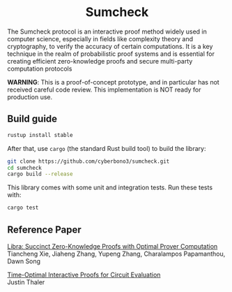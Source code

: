 <h1 align="center">Sumcheck</h1>

The Sumcheck protocol is an interactive proof method widely used in computer science, especially in fields like complexity theory and cryptography, to verify the accuracy of certain computations. It is a key technique in the realm of probabilistic proof systems and is essential for creating efficient zero-knowledge proofs and secure multi-party computation protocols

**WARNING**: This is a proof-of-concept prototype, and in particular has not received careful code review. 
This implementation is NOT ready for production use.

## Build guide

```bash
rustup install stable
```

After that, use `cargo` (the standard Rust build tool) to build the library:
```bash
git clone https://github.com/cyberbono3/sumcheck.git
cd sumcheck
cargo build --release
```

This library comes with some unit and integration tests. Run these tests with:
```bash
cargo test
```

## Reference Paper
[Libra: Succinct Zero-Knowledge Proofs with Optimal Prover Computation](https://eprint.iacr.org/2019/317) <br/>
Tiancheng Xie, Jiaheng Zhang, Yupeng Zhang, Charalampos Papamanthou, Dawn Song

[Time-Optimal Interactive Proofs for Circuit Evaluation](https://arxiv.org/abs/1304.3812) <br/>
Justin Thaler

